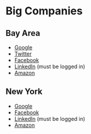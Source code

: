 # Big Companies


## Bay Area

* [Google][Google-sf]
* [Twitter][Twitter]
* [Facebook][Facebook]
* [LinkedIn][LinkedIn-sf] (must be logged in)
* [Amazon][Amazon-sf]


## New York
* [Google][Google-ny]
* [Facebook][Facebook]
* [LinkedIn][LinkedIn-ny] (must be logged in)
* [Amazon][Amazon-ny]


[Google-sf]: https://www.google.com/about/jobs/search/#t=sq&q=j&jl=Mountain%20View,CA&jc=SOFTWARE_ENGINEERING&jc=HARDWARE_ENGINEERING&jc=NETWORK_ENGINEERING&jc=USER_EXPERIENCE&jc=TECHNICAL_INFRASTRUCTURE_ENGINEERING
[Twitter]: https://twitter.com/jobs/engineering
[LinkedIn-sf]: http://www.linkedin.com/vsearch/j?f_C=1337&rsid=1452544281376436787468&openFacets=N,C,L,F&f_L=us%3A84&orig=FCTD&f_F=eng
[Amazon-sf]: http://www.amazon.com/gp/jobs/ref=j_sq_btn?jobSearchKeywords=&category=Software+Development&location=US%2C+CA%2C+Sunnyvale&x=22&y=8

[Google-ny]: https://www.google.com/about/jobs/search/#t=sq&q=j&li=10&jl=40.7143528%253A-74.00597309999999%253ANew+York%252C+NY%252C+USA%253AUS%253AUnited+States%2526&jc=SOFTWARE_ENGINEERING&jc=HARDWARE_ENGINEERING&jc=NETWORK_ENGINEERING&jc=USER_EXPERIENCE&jc=TECHNICAL_INFRASTRUCTURE_ENGINEERING&na=JOBS_SEARCH&
[LinkedIn-ny]: http://www.linkedin.com/vsearch/j?f_C=1337&rsid=1452544281376436823332&orig=FCTD&f_F=eng&openFacets=N,C,L,F&f_L=us%3A70
[Amazon-ny]: http://www.amazon.com/gp/jobs/ref=j_sq_btn?jobSearchKeywords=&category=Software+Development&location=US%2C+NY%2C+New+York&x=37&y=4
[Facebook]: https://www.facebook.com/careers/teams/engineering
